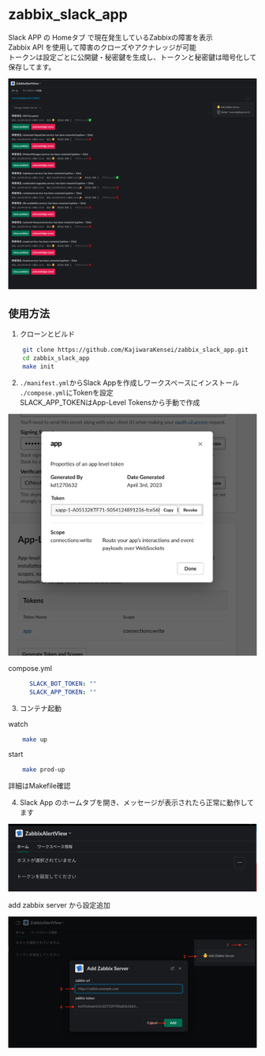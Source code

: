 # zabbix_slack_app

Slack APP の Homeタブ で現在発生しているZabbixの障害を表示  
Zabbix API を使用して障害のクローズやアクナレッジが可能  
トークンは設定ごとに公開鍵・秘密鍵を生成し、トークンと秘密鍵は暗号化して保存してます。  

<img width=750 src="./img/slack_home.png" />  

## 使用方法

1. クローンとビルド

```bash
    git clone https://github.com/KajiwaraKensei/zabbix_slack_app.git
    cd zabbix_slack_app
    make init
```

2. `./manifest.yml`からSlack Appを作成しワークスペースにインストール  
`./compose.yml`にTokenを設定  
SLACK_APP_TOKENはApp-Level Tokensから手動で作成

<img  width=750 src="./img/app_level.png" />

compose.yml

```yml  
      SLACK_BOT_TOKEN: ""
      SLACK_APP_TOKEN: ""
```

3. コンテナ起動

watch

```bash
    make up
```

start

```bash
    make prod-up
```

詳細はMakefile確認  


4. Slack App のホームタブを開き、メッセージが表示されたら正常に動作してます  

<img  width=750 src="./img/home_init.png" />  

add zabbix server から設定追加  

<img  width=750 src="./img/add_zabbix_server.png" />

